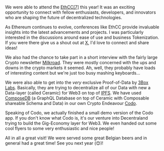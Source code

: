 We were able to attend the [EthCC[7]](https://ethcc.io/) this year! It was an exciting opportunity to connect with fellow enthusiasts, developers, and innovators who are shaping the future of decentralized technologies.

As Ethereum continues to evolve, conferences like EthCC provide invaluable insights into the latest advancements and projects. I was particularly interested in the discussions around ease of use and business Tokenization. If you were there give us a shout out at [X](https://x.com/w3t_se), I'd love to connect and share ideas!

We also had the chance to take part in a short interview with the fairly large Crypto newsletter [Milkroad](https://milkroad.com). They were mostly concerned with the ups and downs in the crypto markets it seemed. Ah, well, they probably have loads of interesting content but we're just too busy mashing keyboards...

We were also able to get into the *very* exclusive Proof-of-Data by [3Box Labs](https://3boxlabs.com/). Basically, they are trying to decentralize all of our Data with new a Data-layer (called Ceramic) for Web3 on top of [IPFS](https://ipfs.tech/). We have used [ComposeDB](https://composedb.js.org/) (a GraphQL Database on top of Ceramic with Composable shareable Schema and Data) in our own Crypto Endeavour [Codo](https://www.codo.community/).

Speaking of Codo, we actually finished a small demo version of the Codo app. If you don't know what Codo is, it's our venture into Decentraland trying to build the Gig-Economy layer for Web3. We even handed out some cool flyers to some very enthusiastic and nice people!

All in all a great visit! We were served some great Belgian beers and in general had a great time! See you next year (:blush:)!
